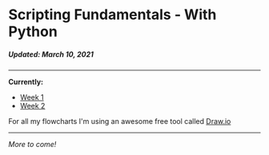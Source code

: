 # Scripting Fundamentals - With Python 
##### Updated: *March 10, 2021*
---

**Currently:**
- [Week 1](Week-1/)
- [Week 2](Week-2/)

For all my flowcharts I'm using an awesome free tool called [Draw.io](https://draw.io/)

---

*More to come!*